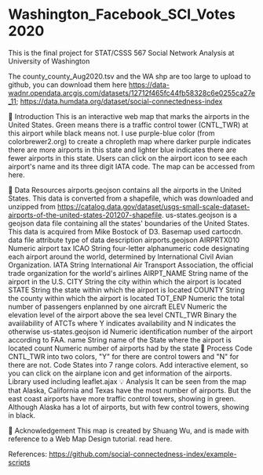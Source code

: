 # Washington_Facebook_SCI_Votes 2020
This is the final project for STAT/CSSS 567 Social Network Analysis at University of Washington


The county_county_Aug2020.tsv and the WA shp are too large to upload to github, you can download them here https://data-wadnr.opendata.arcgis.com/datasets/12712f465fc44fb58328c6e0255ca27e_11;
https://data.humdata.org/dataset/social-connectedness-index

📰 Introduction
This is an interactive web map that marks the airports in the United States. Green means there is a traffic control tower (CNTL_TWR) at this airport while black means not. I use purple-blue color (from colorbrewer2.org) to create a chropleth map where darker purple indicates there are more airports in this state and lighter blue indicates there are fewer airports in this state. Users can click on the airport icon to see each airport's name and its three digit IATA code. The map can be accessed from here.

🔎 Data Resources
airports.geojson contains all the airports in the United States. This data is converted from a shapefile, which was downloaded and unzipped from https://catalog.data.gov/dataset/usgs-small-scale-dataset-airports-of-the-united-states-201207-shapefile.
us-states.geojson is a geojson data file containing all the states' boundaries of the United States. This data is acquired from Mike Bostock of D3.
Basemap used cartocdn.
data file	attribute	type of data	description
airports.geojson	AIRPRTX010	Numeric	airport tax
ICAO	String	four-letter alphanumeric code designating each airport around the world, determined by International Civil Avian Organization.
IATA	String	International Air Transport Association, the official trade organization for the world's airlines
AIRPT_NAME	String	name of the airport in the U.S.
CITY	String	the city within which the airport is located
STATE	String	the state within which the airport is located
COUNTY	String	the county within which the airport is located
TOT_ENP	Numeric	the total number of passengers enplanned by one aircraft
ELEV	Numeric	the elevation level of the airport above the sea level
CNTL_TWR	Binary	the avaiilability of ATCTs where Y indicates availability and N indicates the otherwise
us-states.geojson	id	Numeric	identification number of the airport according to FAA.
name	String	name of the State where the airport is located
count	Numeric	number of airports had by the state
🔨 Process
Code CNTL_TWR into two colors, "Y" for there are control towers and "N" for there are not.
Code States into 7 range colors.
Add interactive element, so you can click on the airplane icon and get information of the airports.
Library used including leaflet.ajax
💡 Analysis
It can be seen from the map that Alaska, California and Texas have the most number of airports. But the east coast airports have more traffic control towers, showing in green. Although Alaska has a lot of airports, but with few control towers, showing in black.

🎏 Acknowledgement
This map is created by Shuang Wu, and is made with reference to a Web Map Design tutorial. read here.





References: https://github.com/social-connectedness-index/example-scripts
